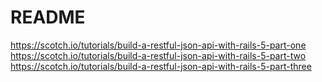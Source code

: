 # README

https://scotch.io/tutorials/build-a-restful-json-api-with-rails-5-part-one
https://scotch.io/tutorials/build-a-restful-json-api-with-rails-5-part-two
https://scotch.io/tutorials/build-a-restful-json-api-with-rails-5-part-three

